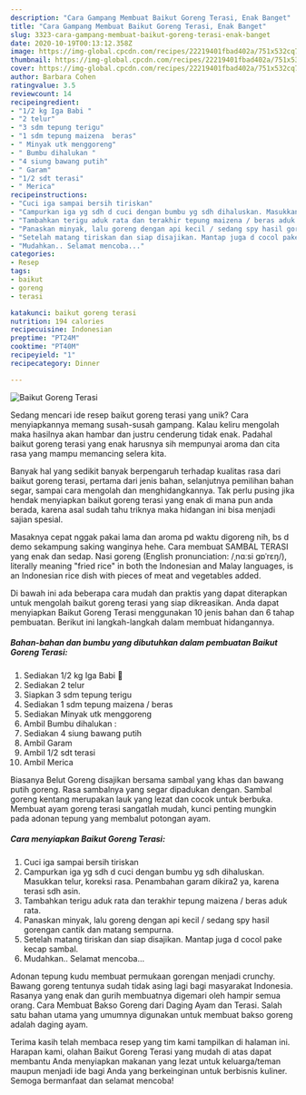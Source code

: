 ```yaml
---
description: "Cara Gampang Membuat Baikut Goreng Terasi, Enak Banget"
title: "Cara Gampang Membuat Baikut Goreng Terasi, Enak Banget"
slug: 3323-cara-gampang-membuat-baikut-goreng-terasi-enak-banget
date: 2020-10-19T00:13:12.358Z
image: https://img-global.cpcdn.com/recipes/22219401fbad402a/751x532cq70/baikut-goreng-terasi-foto-resep-utama.jpg
thumbnail: https://img-global.cpcdn.com/recipes/22219401fbad402a/751x532cq70/baikut-goreng-terasi-foto-resep-utama.jpg
cover: https://img-global.cpcdn.com/recipes/22219401fbad402a/751x532cq70/baikut-goreng-terasi-foto-resep-utama.jpg
author: Barbara Cohen
ratingvalue: 3.5
reviewcount: 14
recipeingredient:
- "1/2 kg Iga Babi "
- "2 telur"
- "3 sdm tepung terigu"
- "1 sdm tepung maizena  beras"
- " Minyak utk menggoreng"
- " Bumbu dihalukan "
- "4 siung bawang putih"
- " Garam"
- "1/2 sdt terasi"
- " Merica"
recipeinstructions:
- "Cuci iga sampai bersih tiriskan"
- "Campurkan iga yg sdh d cuci dengan bumbu yg sdh dihaluskan. Masukkan telur, koreksi rasa. Penambahan garam dikira2 ya, karena terasi sdh asin."
- "Tambahkan terigu aduk rata dan terakhir tepung maizena / beras aduk rata."
- "Panaskan minyak, lalu goreng dengan api kecil / sedang spy hasil gorengan cantik dan matang sempurna."
- "Setelah matang tiriskan dan siap disajikan. Mantap juga d cocol pake kecap sambal."
- "Mudahkan.. Selamat mencoba..."
categories:
- Resep
tags:
- baikut
- goreng
- terasi

katakunci: baikut goreng terasi 
nutrition: 194 calories
recipecuisine: Indonesian
preptime: "PT24M"
cooktime: "PT40M"
recipeyield: "1"
recipecategory: Dinner

---
```



![Baikut Goreng Terasi](https://img-global.cpcdn.com/recipes/22219401fbad402a/751x532cq70/baikut-goreng-terasi-foto-resep-utama.jpg)

Sedang mencari ide resep baikut goreng terasi yang unik? Cara menyiapkannya memang susah-susah gampang. Kalau keliru mengolah maka hasilnya akan hambar dan justru cenderung tidak enak. Padahal baikut goreng terasi yang enak harusnya sih mempunyai aroma dan cita rasa yang mampu memancing selera kita.

Banyak hal yang sedikit banyak berpengaruh terhadap kualitas rasa dari baikut goreng terasi, pertama dari jenis bahan, selanjutnya pemilihan bahan segar, sampai cara mengolah dan menghidangkannya. Tak perlu pusing jika hendak menyiapkan baikut goreng terasi yang enak di mana pun anda berada, karena asal sudah tahu triknya maka hidangan ini bisa menjadi sajian spesial.

Masaknya cepat nggak pakai lama dan aroma pd waktu digoreng nih, bs d demo sekampung saking wanginya hehe. Cara membuat SAMBAL TERASI yang enak dan sedap. Nasi goreng (English pronunciation: /ˌnɑːsi ɡɒˈrɛŋ/), literally meaning &#34;fried rice&#34; in both the Indonesian and Malay languages, is an Indonesian rice dish with pieces of meat and vegetables added.


Di bawah ini ada beberapa cara mudah dan praktis yang dapat diterapkan untuk mengolah baikut goreng terasi yang siap dikreasikan. Anda dapat menyiapkan Baikut Goreng Terasi menggunakan 10 jenis bahan dan 6 tahap pembuatan. Berikut ini langkah-langkah dalam membuat hidangannya.

<!--inarticleads1-->

##### Bahan-bahan dan bumbu yang dibutuhkan dalam pembuatan Baikut Goreng Terasi:

1. Sediakan 1/2 kg Iga Babi 🐷
1. Sediakan 2 telur
1. Siapkan 3 sdm tepung terigu
1. Sediakan 1 sdm tepung maizena / beras
1. Sediakan  Minyak utk menggoreng
1. Ambil  Bumbu dihalukan :
1. Sediakan 4 siung bawang putih
1. Ambil  Garam
1. Ambil 1/2 sdt terasi
1. Ambil  Merica


Biasanya Belut Goreng disajikan bersama sambal yang khas dan bawang putih goreng. Rasa sambalnya yang segar dipadukan dengan. Sambal goreng kentang merupakan lauk yang lezat dan cocok untuk berbuka. Membuat ayam goreng terasi sangatlah mudah, kunci penting mungkin pada adonan tepung yang membalut potongan ayam. 

<!--inarticleads2-->

##### Cara menyiapkan Baikut Goreng Terasi:

1. Cuci iga sampai bersih tiriskan
1. Campurkan iga yg sdh d cuci dengan bumbu yg sdh dihaluskan. Masukkan telur, koreksi rasa. Penambahan garam dikira2 ya, karena terasi sdh asin.
1. Tambahkan terigu aduk rata dan terakhir tepung maizena / beras aduk rata.
1. Panaskan minyak, lalu goreng dengan api kecil / sedang spy hasil gorengan cantik dan matang sempurna.
1. Setelah matang tiriskan dan siap disajikan. Mantap juga d cocol pake kecap sambal.
1. Mudahkan.. Selamat mencoba...


Adonan tepung kudu membuat permukaan gorengan menjadi crunchy. Bawang goreng tentunya sudah tidak asing lagi bagi masyarakat Indonesia. Rasanya yang enak dan gurih membuatnya digemari oleh hampir semua orang. Cara Membuat Bakso Goreng dari Daging Ayam dan Terasi. Salah satu bahan utama yang umumnya digunakan untuk membuat bakso goreng adalah daging ayam. 

Terima kasih telah membaca resep yang tim kami tampilkan di halaman ini. Harapan kami, olahan Baikut Goreng Terasi yang mudah di atas dapat membantu Anda menyiapkan makanan yang lezat untuk keluarga/teman maupun menjadi ide bagi Anda yang berkeinginan untuk berbisnis kuliner. Semoga bermanfaat dan selamat mencoba!
